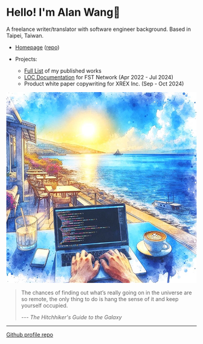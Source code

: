 # Hello! I'm Alan Wang👋

A freelance writer/translator with software engineer background. Based in Taipei, Taiwan.

- [Homepage](https://alankrantas.github.io/) ([repo](https://github.com/alankrantas/alankrantas.github.io))

- Projects:
  - [Full List](https://github.com/alankrantas/alankrantas/blob/main/works/published.md) of my published works
  - [LOC Documentation](https://loc-documentation.vercel.app/) for FST Network (Apr 2022 - Jul 2024)
  - Product white paper copywriting for XREX Inc. (Sep - Oct 2024)

![profile](profile.jpg)

> The chances of finding out what’s really going on in the universe are so remote, the only thing to do is hang the sense of it and keep yourself occupied.
> 
> --- _The Hitchhiker's Guide to the Galaxy_

---

[Github profile repo](https://github.com/alankrantas/alankrantas)
